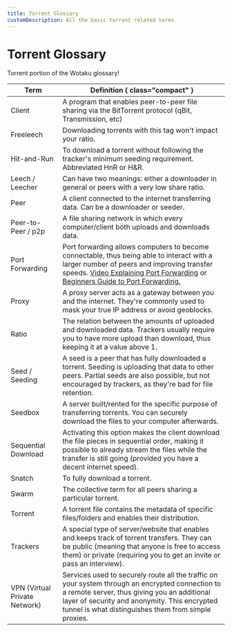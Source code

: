 ```yaml
---
title: Torrent Glossary
customDescription: All the basic torrent related terms
---
```


# Torrent Glossary
Torrent portion of the Wotaku glossary!

| Term             | Definition  { class="compact" }     |
|------------------|----------------------|
| Client           | A program that enables peer-to-peer file sharing via the BitTorrent protocol (qBit, Transmission, etc) |
| Freeleech        | Downloading torrents with this tag won't impact your ratio.  |
| Hit-and-Run      | To download a torrent without following the tracker's minimum seeding requirement. Abbreviated HnR or H&R. |
| Leech / Leecher  | Can have two meanings: either a downloader in general or peers with a very low share ratio.  |
| Peer             | A client connected to the internet transferring data. Can be a downloader or seeder.   |
| Peer-to-Peer / p2p | A file sharing network in which every computer/client both uploads and downloads data.   |
| Port Forwarding      | Port forwarding allows computers to become connectable, thus being able to interact with a larger number of peers and improving transfer speeds. [Video Explaining Port Forwarding](https://www.youtube.com/watch?v=2G1ueMDgwxw) or [Beginners Guide to Port Forwarding.](https://learn.g2.com/port-forwarding) |
| Proxy     | A proxy server acts as a gateway between you and the internet. They're commonly used to mask your true IP address or avoid geoblocks. |
| Ratio            | The relation between the amounts of uploaded and downloaded data. Trackers usually require you to have more upload than download, thus keeping it at a value above 1. |
| Seed / Seeding   | A seed is a peer that has fully downloaded a torrent. Seeding is uploading that data to other peers. Partial seeds are also possible, but not encouraged by trackers, as they're bad for file retention. | 
| Seedbox          | A server built/rented for the specific purpose of transferring torrents. You can securely download the files to your computer afterwards.     |
| Sequential Download     | Activating this option makes the client download the file pieces in sequential order, making it possible to already stream the files while the transfer is still going (provided you have a decent internet speed). |
| Snatch           | To fully download a torrent.     |
| Swarm            | The collective term for all peers sharing a particular torrent.        |
| Torrent          | A torrent file contains the metadata of specific files/folders and enables their distribution.   |
| Trackers         | A special type of server/website that enables and keeps track of torrent transfers. They can be public (meaning that anyone is free to access them) or private (requiring you to get an invite or pass an interview). |
| VPN (Virtual Private Network) | Services used to securely route all the traffic on your system through an encrypted connection to a remote server, thus giving you an additional layer of security and anonymity. This encrypted tunnel is what distinguishes them from simple proxies. |
